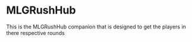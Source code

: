 # MLGRushHub
This is the MLGRushHub companion that is designed to get the players in there respective rounds
